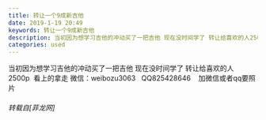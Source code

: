```yaml
---
title: 转让一个9成新吉他
date: 2019-1-19 20:49
keywords: 转让一个9成新吉他
description: 当初因为想学习吉他的冲动买了一把吉他 现在没时间学了 转让给喜欢的人2500p  看上的拿走 微信：weibozu3063   QQ825428646    加微信或者qq要照片
categories: used
---
```

<td class="t_f" id="postmessage_2743349">

当初因为想学习吉他的冲动买了一把吉他 现在没时间学了 转让给喜欢的人2500p  看上的拿走 微信：weibozu3063   QQ825428646    加微信或者qq要照片</td>
###### 转载自[菲龙网]